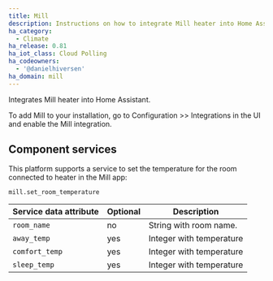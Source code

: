 ```yaml
---
title: Mill
description: Instructions on how to integrate Mill heater into Home Assistant.
ha_category:
  - Climate
ha_release: 0.81
ha_iot_class: Cloud Polling
ha_codeowners:
  - '@danielhiversen'
ha_domain: mill
---
```


Integrates Mill heater into Home Assistant.

To add Mill to your installation, go to Configuration >> Integrations in the UI and enable the Mill integration.


## Component services

This platform supports a service to set the temperature for the room connected to heater in the Mill app:

`mill.set_room_temperature`


| Service data attribute | Optional | Description |
| ---------------------- | -------- | ----------- |
| `room_name` | no | String with room name.
| `away_temp` | yes | Integer with temperature
| `comfort_temp` | yes | Integer with temperature
| `sleep_temp` | yes | Integer with temperature
